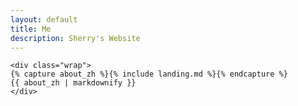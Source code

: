 ```yaml
---
layout: default
title: Me
description: Sherry's Website
---
```


<section class="intro headline">

	<div class="wrap">
    {% capture about_zh %}{% include landing.md %}{% endcapture %}
    {{ about_zh | markdownify }}
	</div>

</section>
